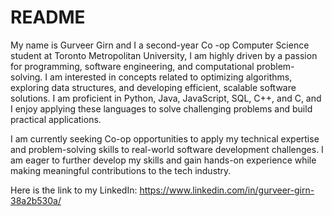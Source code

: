 # README

My name is Gurveer Girn and I a second-year Co -op Computer Science student at Toronto Metropolitan University, I am highly driven by a passion for programming, software engineering, and computational problem-solving. I am interested in concepts related to optimizing algorithms, exploring data structures, and developing efficient, scalable software solutions. I am proficient in Python, Java, JavaScript, SQL, C++, and C, and I enjoy applying these languages to solve challenging problems and build practical applications.

I am currently seeking Co-op opportunities to apply my technical expertise and problem-solving skills to real-world software development challenges. I am eager to further develop my skills and gain hands-on experience while making meaningful contributions to the tech industry.

Here is the link to my LinkedIn: https://www.linkedin.com/in/gurveer-girn-38a2b530a/
